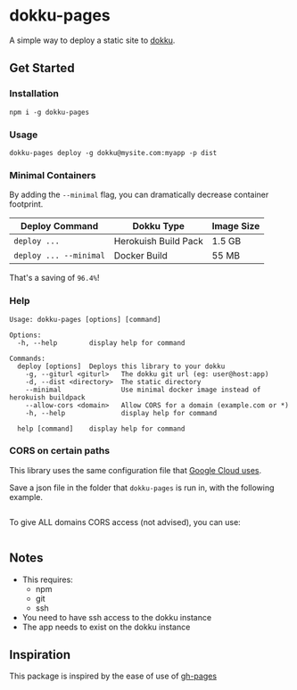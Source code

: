 # dokku-pages

A simple way to deploy a static site to [dokku](https://github.com/dokku/dokku).

## Get Started

### Installation
```
npm i -g dokku-pages
```
### Usage
```
dokku-pages deploy -g dokku@mysite.com:myapp -p dist
```
### Minimal Containers
By adding the `--minimal` flag, you can dramatically decrease container footprint.

| Deploy Command        | Dokku Type | Image Size  |
| ------------- | --- | ------------- |
| `deploy ...` | Herokuish Build Pack | 1.5 GB |
| `deploy ... --minimal` | Docker Build | 55 MB |

That's a saving of `96.4%`!

### Help
```
Usage: dokku-pages [options] [command]

Options:
  -h, --help        display help for command

Commands:
  deploy [options]  Deploys this library to your dokku
    -g, --giturl <giturl>   The dokku git url (eg: user@host:app)
    -d, --dist <directory>  The static directory
    --minimal               Use minimal docker image instead of herokuish buildpack
    --allow-cors <domain>   Allow CORS for a domain (example.com or *)
    -h, --help              display help for command

  help [command]    display help for command

```

### CORS on certain paths

This library uses the same configuration file that [Google Cloud uses](https://cloud.google.com/storage/docs/gsutil/commands/cors). 

Save a json file in the folder that `dokku-pages` is run in, with the following example.

```

```

To give ALL domains CORS access (not advised), you can use:

```
```

## Notes

- This requires:
  - npm
  - git
  - ssh
- You need to have ssh access to the dokku instance
- The app needs to exist on the dokku instance

## Inspiration

This package is inspired by the ease of use of [gh-pages](https://www.npmjs.com/package/gh-pages)
